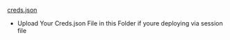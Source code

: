 [creds.json](https://github.com/user-attachments/files/17593999/creds.json)
- Upload Your Creds.json File in this Folder if youre deploying via session file
